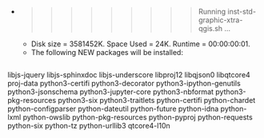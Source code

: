 * >>>>>>>>> Running inst-std-graphic-xtra-qgis.sh ...
  * Disk size = 3581452K. Space Used = 24K. Runtime = 00:00:00:01.
  * The following NEW packages will be installed:
  ```bash
libjs-jquery libjs-sphinxdoc libjs-underscore libproj12 libqjson0
libqtcore4 proj-data python3-certifi python3-decorator python3-ipython-genutils
python3-jsonschema python3-jupyter-core python3-nbformat python3-pkg-resources python3-six
python3-traitlets python-certifi python-chardet python-configparser python-dateutil
python-future python-idna python-lxml python-owslib python-pkg-resources
python-pyproj python-requests python-six python-tz python-urllib3
qtcore4-l10n
  ```
